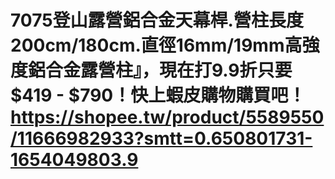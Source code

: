 # 7075登山露營鋁合金天幕桿.營柱長度200cm/180cm.直徑16mm/19mm高強度鋁合金露營柱』，現在打9.9折只要$419 - $790！快上蝦皮購物購買吧！https://shopee.tw/product/5589550/11666982933?smtt=0.650801731-1654049803.9